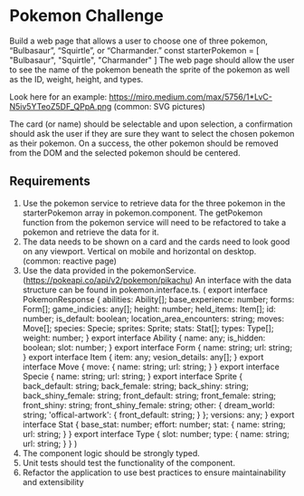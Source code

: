 # Pokemon Challenge
Build a web page that allows a user to choose one of three pokemon, “Bulbasaur”, “Squirtle”, or 
“Charmander.” 
const starterPokemon = [ "Bulbasaur", "Squirtle", "Charmander" ]
The web page should allow the user to see the name of the pokemon beneath the sprite of the 
pokemon as well as the ID, weight, height, and types.

Look here for an example:
https://miro.medium.com/max/5756/1*LvC-N5iv5YTeoZ5DF_QPpA.png
(common: SVG pictures)

The card (or name) should be selectable and upon selection, a confirmation should ask the user
if they are sure they want to select the chosen pokemon as their pokemon. On a success, the 
other pokemon should be removed from the DOM and the selected pokemon should be 
centered.

## Requirements
1.  Use the pokemon service to retrieve data for the three pokemon in the starterPokemon 
array in pokemon.component. The getPokemon function from the pokemon service will need 
to be refactored to take a pokemon and retrieve the data for it.
2.  The data needs to be shown on a card and the cards need to look good on any viewport. 
Vertical on mobile and horizontal on desktop. (common: reactive page)
3.  Use the data provided in the pokemonService. 
(https://pokeapi.co/api/v2/pokemon/pikachu)
An interface with the data structure can be found in pokemon.interface.ts.
(
export interface PokemonResponse {
  abilities: Ability[];
  base_experience: number;
  forms: Form[];
  game_indicies: any[];
  height: number;
  held_items: Item[];
  id: number;
  is_default: boolean;
  location_area_encounters: string;
  moves: Move[];
  species: Specie;
  sprites: Sprite;
  stats: Stat[];
  types: Type[];
  weight: number;
}
export interface Ability {
  name: any;
  is_hidden: boolean;
  slot: number;
}
export interface Form {
  name: string;
  url: string;
}
export interface Item {
  item: any;
  vesion_details: any[];
}
export interface Move {
  move: {
    name: string;
    url: string;
  }
}
export interface Specie {
  name: string;
  url: string;
}
export interface Sprite {
  back_default: string;
  back_female: string;
  back_shiny: string;
  back_shiny_female: string;
  front_default: string;
  front_female: string;
  front_shiny: string;
  front_shiny_female: string;
  other: {
    dream_world: string;
    'offical-artwork': {
      front_default: string;
    }
  };
  versions: any;
}
export interface Stat {
  base_stat: number;
  effort: number;
  stat: {
    name: string;
    url: string;
  }
}
export interface Type {
  slot: number;
  type: {
    name: string;
    url: string;
  }
}
)
4.  The component logic should be strongly typed.
5.  Unit tests should test the functionality of the component.
6.  Refactor the application to use best practices to ensure maintainability and extensibility
